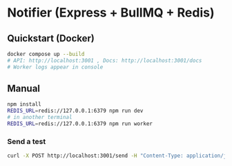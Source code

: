 
# Notifier (Express + BullMQ + Redis)

## Quickstart (Docker)
```bash
docker compose up --build
# API: http://localhost:3001 , Docs: http://localhost:3001/docs
# Worker logs appear in console
```

## Manual
```bash
npm install
REDIS_URL=redis://127.0.0.1:6379 npm run dev
# in another terminal
REDIS_URL=redis://127.0.0.1:6379 npm run worker
```

### Send a test
```bash
curl -X POST http://localhost:3001/send -H "Content-Type: application/json"       -d '{"channel":"email","to":"demo@example.com","template":"welcome","params":{"name":"Paras"}}'
```
